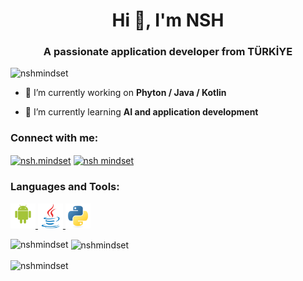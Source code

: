 
<h1 align="center">Hi 👋, I'm NSH</h1>
<h3 align="center">A passionate application developer from TÜRKİYE</h3>

<p align="left"> <img src="https://komarev.com/ghpvc/?username=nshmindset&label=Profile%20views&color=0e75b6&style=flat" alt="nshmindset" /> </p>

- 🔭 I’m currently working on **Phyton / Java / Kotlin**

- 🌱 I’m currently learning **AI and application development**

<h3 align="left">Connect with me:</h3>
<p align="left">
<a href="https://instagram.com/nsh.mindset" target="blank"><img align="center" src="https://raw.githubusercontent.com/rahuldkjain/github-profile-readme-generator/master/src/images/icons/Social/instagram.svg" alt="nsh.mindset" height="30" width="40" /></a>
<a href="https://www.youtube.com/c/nsh mindset" target="blank"><img align="center" src="https://raw.githubusercontent.com/rahuldkjain/github-profile-readme-generator/master/src/images/icons/Social/youtube.svg" alt="nsh mindset" height="30" width="40" /></a>
</p>

<h3 align="left">Languages and Tools:</h3>
<p align="left"> <a href="https://developer.android.com" target="_blank" rel="noreferrer"> <img src="https://raw.githubusercontent.com/devicons/devicon/master/icons/android/android-original-wordmark.svg" alt="android" width="40" height="40"/> </a> <a href="https://www.java.com" target="_blank" rel="noreferrer"> <img src="https://raw.githubusercontent.com/devicons/devicon/master/icons/java/java-original.svg" alt="java" width="40" height="40"/> </a> <a href="https://www.python.org" target="_blank" rel="noreferrer"> <img src="https://raw.githubusercontent.com/devicons/devicon/master/icons/python/python-original.svg" alt="python" width="40" height="40"/> </a> </p>

<p><img align="left" src="https://github-readme-stats.vercel.app/api/top-langs?username=nshmindset&show_icons=true&locale=en&layout=compact" alt="nshmindset" /></p>

<p>&nbsp;<img align="center" src="https://github-readme-stats.vercel.app/api?username=nshmindset&show_icons=true&locale=en" alt="nshmindset" /></p>

<p><img align="center" src="https://github-readme-streak-stats.herokuapp.com/?user=nshmindset&" alt="nshmindset" /></p>
